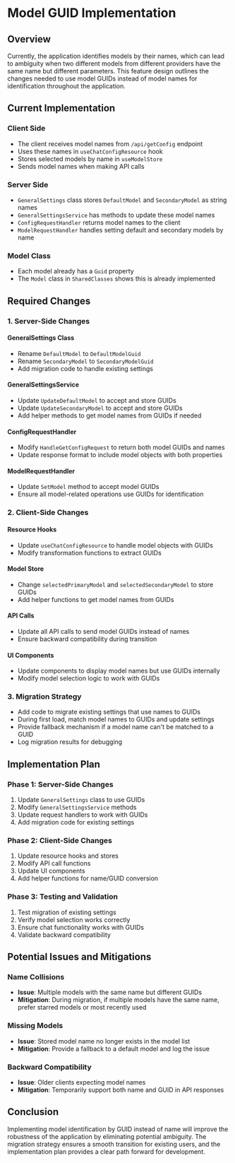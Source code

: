 ﻿# Model GUID Implementation

## Overview

Currently, the application identifies models by their names, which can lead to ambiguity when two different models from different providers have the same name but different parameters. This feature design outlines the changes needed to use model GUIDs instead of model names for identification throughout the application.

## Current Implementation

### Client Side
- The client receives model names from `/api/getConfig` endpoint
- Uses these names in `useChatConfigResource` hook
- Stores selected models by name in `useModelStore`
- Sends model names when making API calls

### Server Side
- `GeneralSettings` class stores `DefaultModel` and `SecondaryModel` as string names
- `GeneralSettingsService` has methods to update these model names
- `ConfigRequestHandler` returns model names to the client
- `ModelRequestHandler` handles setting default and secondary models by name

### Model Class
- Each model already has a `Guid` property
- The `Model` class in `SharedClasses` shows this is already implemented

## Required Changes

### 1. Server-Side Changes

#### GeneralSettings Class
- Rename `DefaultModel` to `DefaultModelGuid`
- Rename `SecondaryModel` to `SecondaryModelGuid`
- Add migration code to handle existing settings

#### GeneralSettingsService
- Update `UpdateDefaultModel` to accept and store GUIDs
- Update `UpdateSecondaryModel` to accept and store GUIDs
- Add helper methods to get model names from GUIDs if needed

#### ConfigRequestHandler
- Modify `HandleGetConfigRequest` to return both model GUIDs and names
- Update response format to include model objects with both properties

#### ModelRequestHandler
- Update `SetModel` method to accept model GUIDs
- Ensure all model-related operations use GUIDs for identification

### 2. Client-Side Changes

#### Resource Hooks
- Update `useChatConfigResource` to handle model objects with GUIDs
- Modify transformation functions to extract GUIDs

#### Model Store
- Change `selectedPrimaryModel` and `selectedSecondaryModel` to store GUIDs
- Add helper functions to get model names from GUIDs

#### API Calls
- Update all API calls to send model GUIDs instead of names
- Ensure backward compatibility during transition

#### UI Components
- Update components to display model names but use GUIDs internally
- Modify model selection logic to work with GUIDs

### 3. Migration Strategy

- Add code to migrate existing settings that use names to GUIDs
- During first load, match model names to GUIDs and update settings
- Provide fallback mechanism if a model name can't be matched to a GUID
- Log migration results for debugging

## Implementation Plan

### Phase 1: Server-Side Changes
1. Update `GeneralSettings` class to use GUIDs
2. Modify `GeneralSettingsService` methods
3. Update request handlers to work with GUIDs
4. Add migration code for existing settings

### Phase 2: Client-Side Changes
1. Update resource hooks and stores
2. Modify API call functions
3. Update UI components
4. Add helper functions for name/GUID conversion

### Phase 3: Testing and Validation
1. Test migration of existing settings
2. Verify model selection works correctly
3. Ensure chat functionality works with GUIDs
4. Validate backward compatibility

## Potential Issues and Mitigations

### Name Collisions
- **Issue**: Multiple models with the same name but different GUIDs
- **Mitigation**: During migration, if multiple models have the same name, prefer starred models or most recently used

### Missing Models
- **Issue**: Stored model name no longer exists in the model list
- **Mitigation**: Provide a fallback to a default model and log the issue

### Backward Compatibility
- **Issue**: Older clients expecting model names
- **Mitigation**: Temporarily support both name and GUID in API responses

## Conclusion

Implementing model identification by GUID instead of name will improve the robustness of the application by eliminating potential ambiguity. The migration strategy ensures a smooth transition for existing users, and the implementation plan provides a clear path forward for development.